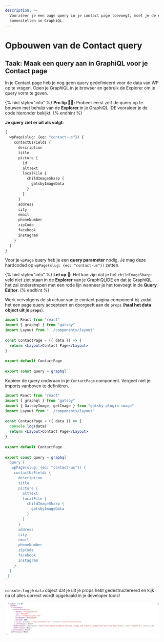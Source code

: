 ```yaml
---
description: >-
  Vooraleer je een page query in je contact page toevoegt, moet je de query
  samenstellen in GraphiQL.
---
```


# Opbouwen van de Contact query

## Taak: Maak een query aan in GraphiQL voor je Contact page

In je Contact page heb je nog geen query gedefinieerd voor de data van WP op te vragen. Open je GraphiQL in je browser en gebruik de Explorer om je query vorm te geven.

{% hint style="info" %}
**Pro tip 🧙‍♂️:** Probeer eerst zelf de query op te bouwen met behulp van de **Explorer** in je GraphiQL IDE vooraleer je de code hieronder bekijkt.
{% endhint %}

**Je query ziet er uit als volgt:**

```graphql
{
  wpPage(slug: {eq: "contact-us"}) {
    contactUsFields {
      description
      title
      picture {
        id
        altText
        localFile {
          childImageSharp {
            gatsbyImageData
          }
        }
      }
      address
      city
      email
      phoneNumber
      zipCode
      facebook
      instagram
    }
  }
}
```

Voor je `wpPage` query heb je een **query parameter** nodig. Je mag deze hardcoded op `wpPage(slug: {eq: "contact-us"})` zetten.

{% hint style="info" %}
**Let op** 👀**:** Het kan zijn dat je het `childImageSharp`-veld niet ziet staan in de **Explorer** van je GraphiQLIDE en dat je GraphiQL het zal onderstrepen met een rode lijn wanneer je het toevoegt in de **Query Editor**.
{% endhint %}

Werk vervolgens de structuur van je contact pagina component bij zodat het een page query accepteert en doorgeeft aan de `props` (**haal het data object uit je `props`**).

```jsx
import React from "react"
import { graphql } from "gatsby"
import Layout from "../components/layout"

const ContactPage = ({ data }) => {
  return <Layout>Contact Page</Layout>
}

export default ContactPage

export const query = graphql``
```

Kopieer de query onderaan in je `ContactPage` component. Vergeet niet je imports vanboven te definiëren.

```jsx
import React from "react"
import { graphql } from "gatsby"
import { GatsbyImage, getImage } from "gatsby-plugin-image"
import Layout from "../components/layout"

const ContactPage = ({ data }) => {
  console.log(data)
  return <Layout>Contact Page</Layout>
}

export default ContactPage

export const query = graphql`
  query {
   wpPage(slug: {eq: "contact-us"}) {
    contactUsFields {
      description
      title
      picture {
        altText
        localFile {
          childImageSharp {
            gatsbyImageData
          }
        }
      }
      address
      city
      email
      phoneNumber
      zipCode
      facebook
      instagram
    }
  }
 }
`
```

`console.log` je `data` object dat je uit je props hebt gedestructereerd en kijk na of alles correct wordt opgehaald in je developer tools!

![](<../../.gitbook/assets/image (34) (1).png>)
